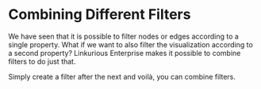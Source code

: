 # Combining Different Filters

We have seen that it is possible to filter nodes or edges according to a single property. What if we want to also filter the visualization according to a second property? Linkurious Enterprise makes it possible to combine filters to do just that.

Simply create a filter after the next and voilà, you can combine filters.
